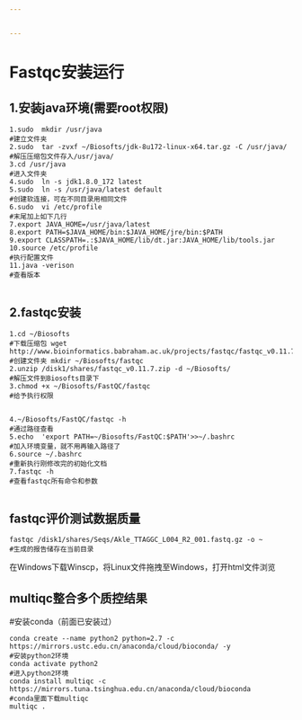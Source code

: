 ```yaml
---


---
```


<h1 id="fastqc安装运行">Fastqc安装运行</h1>
<h2 id="安装java环境需要root权限">1.安装java环境(需要root权限)</h2>
<pre><code>1.sudo  mkdir /usr/java 
#建立文件夹
2.sudo  tar -zvxf ~/Biosofts/jdk-8u172-linux-x64.tar.gz -C /usr/java/
#解压压缩包文件存入/usr/java/
3.cd /usr/java
#进入文件夹
4.sudo  ln -s jdk1.8.0_172 latest
5.sudo  ln -s /usr/java/latest default
#创建软连接，可在不同目录用相同文件
6.sudo  vi /etc/profile
#末尾加上如下几行
7.export JAVA_HOME=/usr/java/latest
8.export PATH=$JAVA_HOME/bin:$JAVA_HOME/jre/bin:$PATH
9.export CLASSPATH=.:$JAVA_HOME/lib/dt.jar:JAVA_HOME/lib/tools.jar
10.source /etc/profile
#执行配置文件
11.java -verison
#查看版本
</code></pre>
<p><img src="https://raw.githubusercontent.com/ZYyli/bioinfosoftware/master/2022/09/20/MHKfbter21PjTK3w.jpeg" alt=""></p>
<h2 id="fastqc安装">2.fastqc安装</h2>
<pre><code>1.cd ~/Biosofts
#下载压缩包 wget http://www.bioinformatics.babraham.ac.uk/projects/fastqc/fastqc_v0.11.7.zip
#创建文件夹 mkdir ~/Biosofts/fastqc
2.unzip /disk1/shares/fastqc_v0.11.7.zip -d ~/Biosofts/
#解压文件到Biosofts目录下
3.chmod +x ~/Biosofts/FastQC/fastqc
#给予执行权限
</code></pre>
<p><img src="https://raw.githubusercontent.com/ZYyli/bioinfosoftware/master/2022/09/21/HCXXZFKfSJmlx1jZ.png" alt=""></p>
<pre><code>4.~/Biosofts/FastQC/fastqc -h
#通过路径查看
5.echo  'export PATH=~/Biosofts/FastQC:$PATH'&gt;&gt;~/.bashrc
#加入环境变量，就不用再输入路径了
6.source ~/.bashrc
#重新执行刚修改完的初始化文档
7.fastqc -h
#查看fastqc所有命令和参数
</code></pre>
<p><img src="https://raw.githubusercontent.com/ZYyli/bioinfosoftware/master/2022/09/21/wxuwYVVHVLunNYss.jpeg" alt=""><br>
<img src="https://raw.githubusercontent.com/ZYyli/bioinfosoftware/master/2022/09/21/S21XaxmvputHsxqW.png" alt=""></p>
<h2 id="fastqc评价测试数据质量">fastqc评价测试数据质量</h2>
<pre><code>fastqc /disk1/shares/Seqs/Akle_TTAGGC_L004_R2_001.fastq.gz -o ~
#生成的报告储存在当前目录
</code></pre>
<p>在Windows下载Winscp，将Linux文件拖拽至Windows，打开html文件浏览</p>
<h2 id="multiqc整合多个质控结果">multiqc整合多个质控结果</h2>
<p>#安装conda（前面已安装过）</p>
<pre><code>conda create --name python2 python=2.7 -c https://mirrors.ustc.edu.cn/anaconda/cloud/bioconda/ -y
#安装python2环境
conda activate python2
#进入python2环境
conda install multiqc -c https://mirrors.tuna.tsinghua.edu.cn/anaconda/cloud/bioconda
#conda里面下载multiqc
multiqc .
</code></pre>


